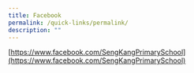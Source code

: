 ```yaml
---
title: Facebook
permalink: /quick-links/permalink/
description: ""
---
```

[https://www.facebook.com/SengKangPrimarySchool](https://www.facebook.com/SengKangPrimarySchool)